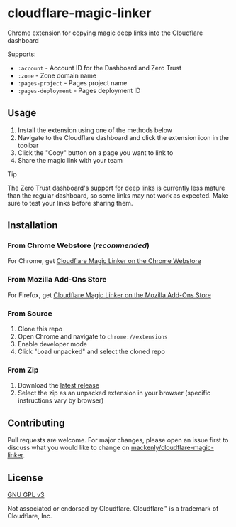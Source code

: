 # cloudflare-magic-linker
Chrome extension for copying magic deep links into the Cloudflare dashboard

Supports:
- `:account` - Account ID for the Dashboard and Zero Trust
- `:zone` - Zone domain name
- `:pages-project` - Pages project name
- `:pages-deployment` - Pages deployment ID

## Usage
1. Install the extension using one of the methods below
2. Navigate to the Cloudflare dashboard and click the extension icon in the toolbar
3. Click the "Copy" button on a page you want to link to
4. Share the magic link with your team

> [!TIP] 
> The Zero Trust dashboard's support for deep links is currently less mature than the regular dashboard, so some links may not work as expected. Make sure to test your links before sharing them.

## Installation
### From Chrome Webstore (*recommended*)
For Chrome, get [Cloudflare Magic Linker on the Chrome Webstore](https://chromewebstore.google.com/detail/fongdcpejhfehpdcahcjncgfhkepoico)

### From Mozilla Add-Ons Store
For Firefox, get [Cloudflare Magic Linker on the Mozilla Add-Ons Store](https://addons.mozilla.org/en-US/firefox/addon/cloudflare-magic-linker/)

### From Source
1. Clone this repo
2. Open Chrome and navigate to `chrome://extensions`
3. Enable developer mode
4. Click "Load unpacked" and select the cloned repo

### From Zip
1. Download the [latest release](https://github.com/mackenly/cloudflare-magic-linker/releases/latest/download/cloudflare-magic-linker.zip)
2. Select the zip as an unpacked extension in your browser (specific instructions vary by browser)

## Contributing
Pull requests are welcome. For major changes, please open an issue first to discuss what you would like to change on [mackenly/cloudflare-magic-linker](https://github.com/mackenly/cloudflare-magic-linker).

## License
[GNU GPL v3](./LICENSE)

Not associated or endorsed by Cloudflare. Cloudflare™️ is a trademark of Cloudflare, Inc.
